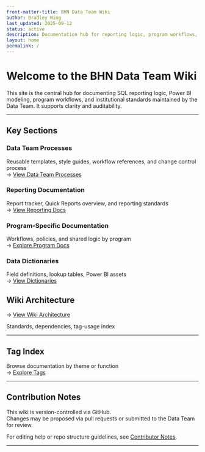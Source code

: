```yaml
---
front-matter-title: BHN Data Team Wiki
author: Bradley Wing
last_updated: 2025-09-12
status: active
description: Documentation hub for reporting logic, program workflows, guides, templates, and data team standards
layout: home
permalink: /
---
```


# Welcome to the BHN Data Team Wiki

This site is the central hub for documenting SQL reporting logic, Power BI modeling, program workflows, and institutional standards maintained by the Data Team. It supports clarity and auditability.

---

## Key Sections

### Data Team Processes

Reusable templates, style guides, workflow references, and change control process  
→ [View Data Team Processes]({{site.baseurl}}/data-team-processes/)

### Reporting Documentation

Report tracker, Quick Reports overview, and reporting standards  
→ [View Reporting Docs]({{site.baseurl}}/reporting/)

### Program-Specific Documentation

Workflows, policies, and shared logic by program  
→ [Explore Program Docs]({{site.baseurl}}/programs/)

### Data Dictionaries

Field definitions, lookup tables, Power BI assets  
→ [View Dictionaries]({{site.baseurl}}/data-dictionaries/)

## Wiki Architecture
→ [View Wiki Architecture]({{site.baseurl}}/wiki-architecture/)

Standards, dependencies, tag-usage index

---

## Tag Index

Browse documentation by theme or function  
→ [Explore Tags]({{site.baseurl}}/tag-reference/)

---

## Contribution Notes

This wiki is version-controlled via GitHub.  
Changes may be proposed via pull requests or submitted to the Data Team for review.

For editing help or repo structure guidelines, see [Contributor Notes]({{site.baseurl}}/contributor-notes/).

---
